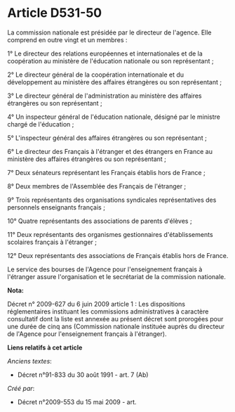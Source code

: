 # Article D531-50

La commission nationale est présidée par le directeur de l'agence. Elle comprend en outre vingt et un membres :

1° Le directeur des relations européennes et internationales et de la coopération au ministère de l'éducation nationale ou
son représentant ;

2° Le directeur général de la coopération internationale et du développement au ministère des affaires étrangères ou son
représentant ;

3° Le directeur général de l'administration au ministère des affaires étrangères ou son représentant ;

4° Un inspecteur général de l'éducation nationale, désigné par le ministre chargé de l'éducation ;

5° L'inspecteur général des affaires étrangères ou son représentant ;

6° Le directeur des Français à l'étranger et des étrangers en France au ministère des affaires étrangères ou son
représentant ;

7° Deux sénateurs représentant les Français établis hors de France ;

8° Deux membres de l'Assemblée des Français de l'étranger ;

9° Trois représentants des organisations syndicales représentatives des personnels enseignants français ;

10° Quatre représentants des associations de parents d'élèves ;

11° Deux représentants des organismes gestionnaires d'établissements scolaires français à l'étranger ;

12° Deux représentants des associations de Français établis hors de France.

Le service des bourses de l'Agence pour l'enseignement français à l'étranger assure l'organisation et le secrétariat de la
commission nationale.

**Nota:**

Décret n° 2009-627 du 6 juin 2009 article 1 : Les dispositions réglementaires instituant les commissions administratives à
caractère consultatif dont la liste est annexée au présent décret sont prorogées pour une durée de cinq ans (Commission
nationale instituée auprès du directeur de l'Agence pour l'enseignement français à l'étranger).

**Liens relatifs à cet article**

_Anciens textes_:

  - Décret n°91-833 du 30 août 1991 - art. 7 (Ab)

_Créé par_:

  - Décret n°2009-553 du 15 mai 2009 - art.
